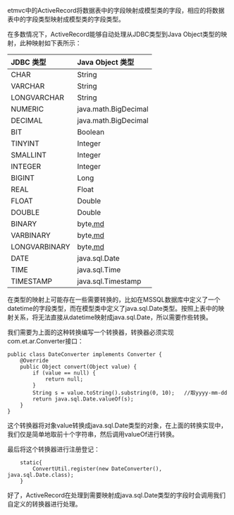 etmvc中的ActiveRecord将数据表中的字段映射成模型类的字段，相应的将数据表中的字段类型映射成模型类的字段类型。

在多数情况下，ActiveRecord能够自动处理从JDBC类型到Java Object类型的映射，此种映射如下表所示：

|JDBC 类型 | Java Object 类型  |
|:-----------|:--------------------|
|CHAR | String                 |
|VARCHAR | String              |
|LONGVARCHAR | String          |
|NUMERIC | java.math.BigDecimal|
|DECIMAL | java.math.BigDecimal|
|BIT | Boolean                 |
|TINYINT | Integer             |
|SMALLINT | Integer            |
|INTEGER | Integer             |
|BIGINT | Long                 |
|REAL | Float                  |
|FLOAT | Double                |
|DOUBLE | Double               |
|BINARY | byte[.md](.md)               |
|VARBINARY | byte[.md](.md)            |
|LONGVARBINARY | byte[.md](.md)        |
|DATE | java.sql.Date          |
|TIME | java.sql.Time          |
|TIMESTAMP | java.sql.Timestamp|

在类型的映射上可能存在一些需要转换的，比如在MSSQL数据库中定义了一个datetime的字段类型，而在模型类中定义了java.sql.Date类型。按照上表中的映射关系，将无法直接从datetime映射成java.sql.Date，所以需要作些转换。

我们需要为上面的这种转换编写一个转换器，转换器必须实现com.et.ar.Converter接口：

```
public class DateConverter implements Converter {
	@Override
	public Object convert(Object value) {
		if (value == null) {
			return null;
		}
		String s = value.toString().substring(0, 10);	//取yyyy-mm-dd
		return java.sql.Date.valueOf(s);
	}
}
```

这个转换器将对象value转换成java.sql.Date类型的对象，在上面的转换实现中，我们仅是简单地取前十个字符串，然后调用valueOf进行转换。

最后将这个转换器进行注册登记：

```
	static{
		ConvertUtil.register(new DateConverter(), java.sql.Date.class);
	}
```

好了，ActiveRecord在处理到需要映射成java.sql.Date类型的字段时会调用我们自定义的转换器进行处理。



